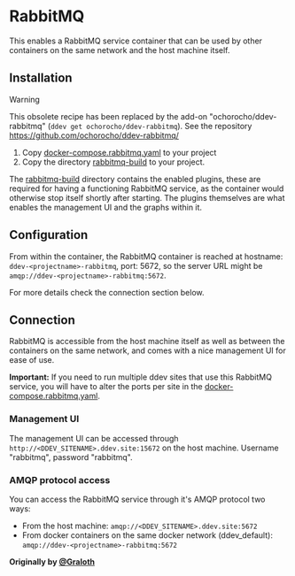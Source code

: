 # RabbitMQ

This enables a RabbitMQ service container that can be used by other containers on the same network and the host machine itself.

## Installation

> [!WARNING]  
> This obsolete recipe has been replaced by the add-on "ochorocho/ddev-rabbitmq" (`ddev get ochorocho/ddev-rabbitmq`). 
> See the repository https://github.com/ochorocho/ddev-rabbitmq/

1. Copy [docker-compose.rabbitmq.yaml](docker-compose.rabbitmq.yaml) to your project
2. Copy the directory [rabbitmq-build](rabbitmq-build) to your project.

The [rabbitmq-build](rabbitmq-build) directory contains the enabled plugins, these are required for having a functioning RabbitMQ service, as the container would otherwise stop itself shortly after starting. The plugins themselves are what enables the management UI and the graphs within it.

## Configuration

From within the container, the RabbitMQ container is reached at hostname: `ddev-<projectname>-rabbitmq`, port: 5672, so the server URL might be `amqp://ddev-<projectname>-rabbitmq:5672`.

For more details check the connection section below.

## Connection

RabbitMQ is accessible from the host machine itself as well as between the containers on the same network, and comes with a nice management UI for ease of use.

__Important:__ If you need to run multiple ddev sites that use this RabbitMQ service, you will have to alter the ports per site in the [docker-compose.rabbitmq.yaml](docker-compose.rabbitmq.yaml).

### Management UI

The management UI can be accessed through `http://<DDEV_SITENAME>.ddev.site:15672` on the host machine. Username "rabbitmq", password "rabbitmq".

### AMQP protocol access

You can access the RabbitMQ service through it's AMQP protocol two ways:

* From the host machine: `amqp://<DDEV_SITENAME>.ddev.site:5672`
* From docker containers on the same docker network (ddev_default): `amqp://ddev-<projectname>-rabbitmq:5672`

**Originally by [@Graloth](https://github.com/Graloth)**
